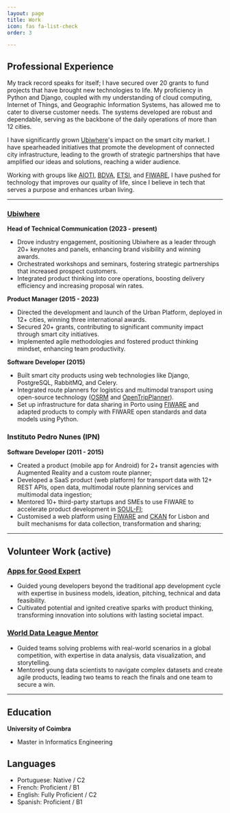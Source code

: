 ```yaml
---
layout: page
title: Work
icon: fas fa-list-check
order: 3

---
```


## Professional Experience

My track record speaks for itself; I have secured over 20 grants to fund projects that have brought new technologies to life. My proficiency in Python and Django, coupled with my understanding of cloud computing, Internet of Things, and Geographic Information Systems, has allowed me to cater to diverse customer needs. The systems developed are robust and dependable, serving as the backbone of the daily operations of more than 12 cities.

I have significantly grown [Ubiwhere](https://ubiwhere.com/)'s impact on the smart city market. I have spearheaded initiatives that promote the development of connected city infrastructure, leading to the growth of strategic partnerships that have amplified our ideas and solutions, reaching a wider audience.</p>

Working with groups like [AIOTI](https://aioti.eu/), [BDVA](https://www.bdva.eu/), [ETSI](https://www.etsi.org/), and [FIWARE](https://www.fiware.org/), I have pushed for technology that improves our quality of life, since I believe in tech that serves a purpose and enhances urban living.

---

### [Ubiwhere](https://ubiwhere.com/)
**Head of Technical Communication (2023 - present)**
- Drove industry engagement, positioning Ubiwhere as a leader through 20+ keynotes and panels, enhancing brand visibility and winning awards.
- Orchestrated workshops and seminars, fostering strategic partnerships that increased prospect customers.
- Integrated product thinking into core operations, boosting delivery efficiency and increasing proposal win rates.

**Product Manager (2015 - 2023)**
- Directed the development and launch of the Urban Platform, deployed in 12+ cities, winning three international awards.
- Secured 20+ grants, contributing to significant community impact through smart city initiatives.
- Implemented agile methodologies and fostered product thinking mindset, enhancing team productivity.

**Software Developer (2015)**
- Built smart city products using web technologies like Django, PostgreSQL, RabbitMQ, and Celery.
- Integrated route planners for logistics and multimodal transport using open-source technology ([OSRM](https://project-osrm.org/) and [OpenTripPlanner](https://www.opentripplanner.org/)).
- Set up infrastructure for data sharing in Porto using [FIWARE](https://www.fiware.org/) and adapted products to comply with FIWARE open standards and data models using Python.


### Instituto Pedro Nunes (IPN)
**Software Developer (2011 - 2015)**
- Created a product (mobile app for Android) for 2+ transit agencies with Augmented Reality and a custom route planner;
- Developed a SaaS product (web platform) for transport data with 12+ REST APIs, open data, multimodal route planning services and multimodal data ingestion;
- Mentored 10+ third-party startups and SMEs to use FIWARE to accelerate product development in [SOUL-FI](https://www.f6s.com/fiware-soul-fi/about);
- Customised a web platform using [FIWARE](https://www.fiware.org/) and [CKAN](https://ckan.org/) for Lisbon and built mechanisms for data collection, transformation and sharing;
---

## Volunteer Work (active)

### [Apps for Good Expert](https://appsforgood.org.pt/)
- Guided young developers beyond the traditional app development cycle with expertise in business models, ideation, pitching, technical and data feasibility.
- Cultivated potential and ignited creative sparks with product thinking, transforming innovation into solutions with lasting societal impact.

### [World Data League Mentor](https://www.worlddataleague.com/)

- Guided teams solving problems with real-world scenarios in a global competition, with expertise in data analysis, data visualization, and storytelling.
- Mentored young data scientists to navigate complex datasets and create agile products, leading two teams to reach the finals and one team to secure a win.

---

## Education

**University of Coimbra**
- Master in Informatics Engineering

## Languages

- Portuguese: Native / C2
- French: Proficient / B1
- English: Fully Proficient / C2
- Spanish: Proficient / B1